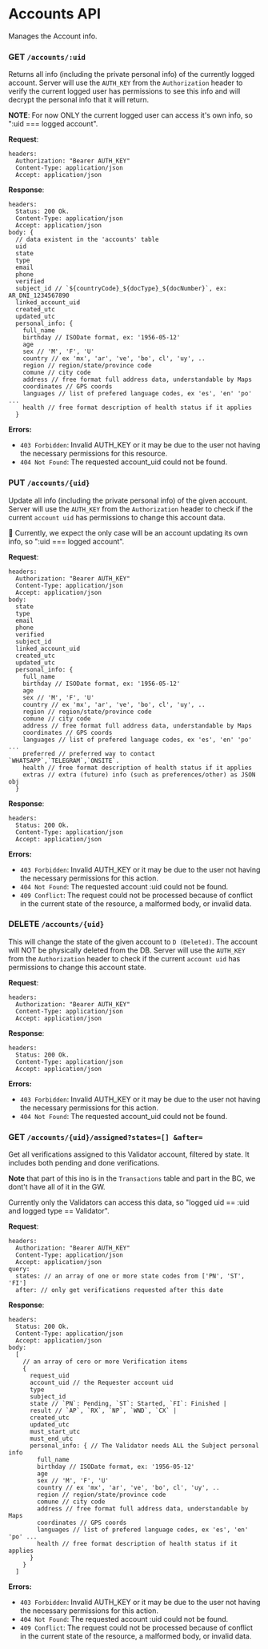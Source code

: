 
# Accounts API

Manages the Account info.

### GET `/accounts/:uid`

Returns all info (including the private personal info) of the currently logged account. Server will use the `AUTH_KEY` from the `Authorization` header to verify the current logged user has permissions to see this info and will decrypt the personal info that it will return.

**NOTE**: For now ONLY the current logged user can access it's own info, so ":uid === logged account". 

**Request**: 
~~~
headers:
  Authorization: "Bearer AUTH_KEY"
  Content-Type: application/json
  Accept: application/json
~~~

**Response**: 
~~~
headers:
  Status: 200 Ok. 
  Content-Type: application/json
  Accept: application/json
body: { 
  // data existent in the 'accounts' table
  uid
  state
  type
  email
  phone
  verified
  subject_id // `${countryCode}_${docType}_${docNumber}`, ex: AR_DNI_1234567890
  linked_account_uid
  created_utc
  updated_utc
  personal_info: {
    full_name
    birthday // ISODate format, ex: '1956-05-12'
    age
    sex // 'M', 'F', 'U'
    country // ex 'mx', 'ar', 've', 'bo', cl', 'uy', ..
    region // region/state/province code 
    comune // city code 
    address // free format full address data, understandable by Maps 
    coordinates // GPS coords
    languages // list of prefered language codes, ex 'es', 'en' 'po' ...
    health // free format description of health status if it applies
  }
~~~

**Errors:**
- `403 Forbidden`:  Invalid AUTH_KEY or it may be due to the user not having the necessary permissions for this resource.
- `404 Not Found`: The requested account_uid could not be found.

### PUT `/accounts/{uid}`

Update all info (including the private personal info) of the given account. Server will use the `AUTH_KEY` from the `Authorization` header to check if the current `account uid` has permissions to change this account data. 

:eyes: Currently, we expect the only case will be an account updating its own info, so ":uid === logged account". 

**Request**: 
~~~
headers:
  Authorization: "Bearer AUTH_KEY"
  Content-Type: application/json
  Accept: application/json
body:
  state
  type
  email
  phone
  verified
  subject_id
  linked_account_uid
  created_utc
  updated_utc
  personal_info: {
    full_name
    birthday // ISODate format, ex: '1956-05-12'
    age
    sex // 'M', 'F', 'U'
    country // ex 'mx', 'ar', 've', 'bo', cl', 'uy', ..
    region // region/state/province code 
    comune // city code 
    address // free format full address data, understandable by Maps 
    coordinates // GPS coords
    languages // list of prefered language codes, ex 'es', 'en' 'po' ...
    preferred // preferred way to contact `WHATSAPP`,`TELEGRAM`,`ONSITE`.
    health // free format description of health status if it applies
    extras // extra (future) info (such as preferences/other) as JSON obj
  }
~~~

**Response**: 
~~~
headers:
  Status: 200 Ok. 
  Content-Type: application/json
  Accept: application/json
~~~

**Errors:**
- `403 Forbidden`:  Invalid AUTH_KEY or it may be due to the user not having the necessary permissions for this action.
- `404 Not Found`: The requested account :uid could not be found.
- `409 Conflict`: The request could not be processed because of conflict in the current state of the resource, a malformed body, or invalid data.

### DELETE `/accounts/{uid}`

This will change the state of the given account to `D (Deleted)`. The account will NOT be physically deleted from the DB. Server will use the `AUTH_KEY` from the `Authorization` header to check if the current `account uid` has permissions to change this account state. 

**Request**: 
~~~
headers:
  Authorization: "Bearer AUTH_KEY"
  Content-Type: application/json
  Accept: application/json
~~~

**Response**: 
~~~
headers:
  Status: 200 Ok. 
  Content-Type: application/json
  Accept: application/json
~~~

**Errors:**
- `403 Forbidden`:  Invalid AUTH_KEY or it may be due to the user not having the necessary permissions for this action.
- `404 Not Found`: The requested account_uid could not be found.

### GET `/accounts/{uid}/assigned?states=[] &after=`

Get all verifications assigned to this Validator account, filtered by state. It includes both pending and done verifications.  

**Note** that part of this ino is in the `Transactions` table and part in the BC, we dont't have all of it in the GW.

Currently only the Validators can access this data, so "logged uid == :uid and logged type == Validator". 

**Request**: 
~~~
headers:
  Authorization: "Bearer AUTH_KEY"
  Content-Type: application/json
  Accept: application/json
query:
  states: // an array of one or more state codes from ['PN', 'ST', 'FI']
  after: // only get verifications requested after this date
~~~

**Response**: 
~~~
headers:
  Status: 200 Ok. 
  Content-Type: application/json
  Accept: application/json
body: 
  [ 
    // an array of cero or more Verification items
    {
      request_uid
      account_uid // the Requester account uid
      type 
      subject_id 
      state // `PN`: Pending, `ST`: Started, `FI`: Finished |
      result // `AP`, `RX`, `NP`, `WND`, `CX` |
      created_utc
      updated_utc
      must_start_utc
      must_end_utc
      personal_info: { // The Validator needs ALL the Subject personal info
        full_name
        birthday // ISODate format, ex: '1956-05-12'
        age
        sex // 'M', 'F', 'U'
        country // ex 'mx', 'ar', 've', 'bo', cl', 'uy', ..
        region // region/state/province code 
        comune // city code 
        address // free format full address data, understandable by Maps 
        coordinates // GPS coords
        languages // list of prefered language codes, ex 'es', 'en' 'po' ...
        health // free format description of health status if it applies
      }
    }
  ]
~~~

**Errors:**
- `403 Forbidden`:  Invalid AUTH_KEY or it may be due to the user not having the necessary permissions for this action.
- `404 Not Found`: The requested account :uid could not be found.
- `409 Conflict`: The request could not be processed because of conflict in the current state of the resource, a malformed body, or invalid data.
